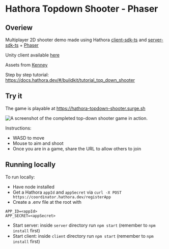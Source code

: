 # Hathora Topdown Shooter - Phaser

## Overiew 

Multiplayer 2D shooter demo made using Hathora [client-sdk-ts](https://github.com/hathora/client-sdk-ts) and [server-sdk-ts](https://github.com/hathora/server-sdk-ts) + [Phaser](http://phaser.io/)

Unity client available [here](https://github.com/hathora/topdown-shooter-unity-client)

Assets from [Kenney](https://kenney.nl/assets/topdown-shooter)

Step by step tutorial: https://docs.hathora.dev/#/buildkit/tutorial_top_down_shooter

## Try it

The game is playable at https://hathora-topdown-shooter.surge.sh

![A screenshot of the completed top-down shooter game in action.](https://user-images.githubusercontent.com/5400947/192792673-3c6c5496-3c52-4d0d-87d6-b04f5ef59ea9.png)

Instructions:

  - WASD to move
  - Mouse to aim and shoot
  - Once you are in a game, share the URL to allow others to join

## Running locally 

To run locally:

- Have node installed
- Get a Hathora `appId` and `appSecret` via `curl -X POST https://coordinator.hathora.dev/registerApp`
- Create a .env file at the root with
```
APP_ID=<appId>
APP_SECRET=<appSecret>
```
- Start server: inside `server` directory run `npm start` (remember to `npm install` first)
- Start client: inside `client` directory run `npm start` (remember to `npm install` first)
